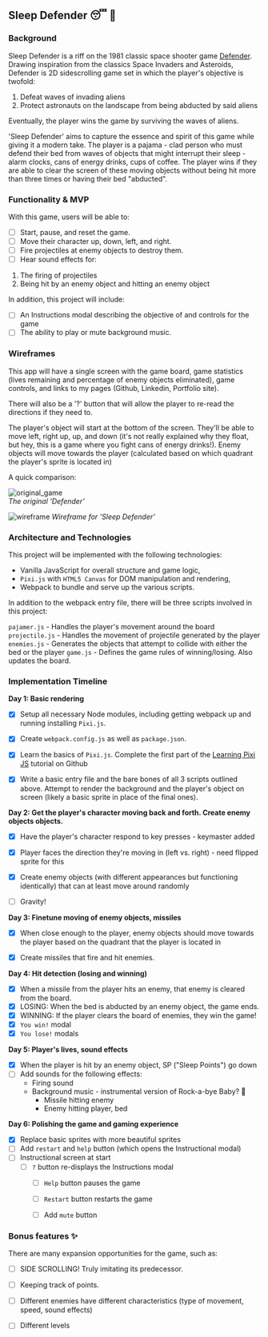 ## Sleep Defender :sleeping: :space_invader:

### Background

Sleep Defender is a riff on the 1981 classic space shooter game [Defender](http://www.classicgamesarcade.com/game/21638/defender.html). Drawing inspiration from the classics Space Invaders and Asteroids, Defender is 2D sidescrolling game set in which the player's objective is twofold: 

1. Defeat waves of invading aliens
2. Protect astronauts on the landscape from being abducted by said aliens

Eventually, the player wins the game by surviving the waves of aliens.

'Sleep Defender' aims to capture the essence and spirit of this game while giving it a modern take. The player is a pajama - clad person who must defend their bed from waves of objects that might interrupt their sleep - alarm clocks, cans of energy drinks, cups of coffee. The player wins if they are able to clear the screen of these moving objects without being hit more than three times or having their bed "abducted". 


### Functionality & MVP  

With this game, users will be able to:

- [ ] Start, pause, and reset the game.
- [ ] Move their character up, down, left, and right.
- [ ] Fire projectiles at enemy objects to destroy them.
- [ ] Hear sound effects for:
1. The firing of projectiles
2. Being hit by an enemy object and hitting an enemy object

In addition, this project will include:

- [ ] An Instructions modal describing the objective of and controls for the game
- [ ] The ability to play or mute background music. 

### Wireframes

This app will have a single screen with the game board, game statistics (lives remaining and percentage of enemy objects eliminated), game controls, and links to my pages (Github, Linkedin, Portfolio site). 

There will also be a '?' button that will allow the player to re-read the directions if they need to.

The player's object will start at the bottom of the screen. They'll be able to move left, right up, up, and down (it's not really explained why they float, but hey, this is a game where you fight cans of energy drinks!). Enemy objects will move towards the player (calculated based on which quadrant the player's sprite is located in)

A quick comparison:  

![original_game](http://res.cloudinary.com/liuffy/image/upload/v1486409862/original_defender_fhy1pa.gif)  
*The original 'Defender'*

![wireframe](http://res.cloudinary.com/liuffy/image/upload/v1486422363/s_d_wireframe_yyc2ye.png)
*Wireframe for 'Sleep Defender'*


### Architecture and Technologies

This project will be implemented with the following technologies:

- Vanilla JavaScript for overall structure and game logic,
- `Pixi.js` with `HTML5 Canvas` for DOM manipulation and rendering,
- Webpack to bundle and serve up the various scripts.

In addition to the webpack entry file, there will be three scripts involved in this project:

`pajamer.js` - Handles the player's movement around the board
`projectile.js` - Handles the movement of projectile generated by the player
`enemies.js` - Generates the objects that attempt to collide with either the bed or the player 
`game.js` - Defines the game rules of winning/losing. Also updates the board.


### Implementation Timeline

**Day 1: Basic rendering**
- [X] Setup all necessary Node modules, including getting webpack up and running installing `Pixi.js`.  
- [X] Create `webpack.config.js` as well as `package.json`.  
- [X] Learn the basics of `Pixi.js`. Complete the first part of the [Learning Pixi JS](https://github.com/kittykatattack/learningPixi) tutorial on Github
- [X] Write a basic entry file and the bare bones of all 3 scripts outlined above. Attempt to render the background and the player's object on screen (likely a basic sprite in place of the final ones).  


**Day 2: Get the player's character moving back and forth. Create enemy objects objects.**
- [X] Have the player's character respond to key presses - keymaster added
- [X] Player faces the direction they're moving in (left vs. right) - need flipped sprite for this
- [X] Create enemy objects (with different appearances but functioning identically) that can at least move around randomly 
- [ ] Gravity! 


**Day 3: Finetune moving of enemy objects, missiles**
- [X] When close enough to the player, enemy objects should move towards the player based on the quadrant that the player is located in
- [X] Create missiles that fire and hit enemies.


**Day 4: Hit detection (losing and winning)**
- [X] When a missile from the player hits an enemy, that enemy is cleared from the board.
- [X] LOSING: When the bed is abducted by an enemy object, the game ends.
- [X] WINNING: If the player clears the board of enemies, they win the game! 
- [X] `You win!` modal
- [X] `You lose!` modals

**Day 5: Player's lives, sound effects**
- [X] When the player is hit by an enemy object, SP ("Sleep Points") go down
- [ ] Add sounds for the following effects:
  * Firing sound 
  * Background music - instrumental version of Rock-a-bye Baby? :full_moon_with_face:
	* Missile hitting enemy
	* Enemy hitting player, bed

**Day 6: Polishing the game and gaming experience**
- [X] Replace basic sprites with more beautiful sprites
- [ ] Add `restart` and `help` button (which opens the Instructional modal)
- [ ] Instructional screen at start 
  - [ ] `?` button re-displays the Instructions modal 
 	- [ ] `Help` button pauses the game 
	- [ ] `Restart` button restarts the game
	- [ ] Add `mute` button 


### Bonus features :sparkles:

There are many expansion opportunities for the game, such as:

- [ ] SIDE SCROLLING! Truly imitating its predecessor. 
- [ ] Keeping track of points. 
- [ ] Different enemies have different characteristics (type of movement, speed, sound effects)
- [ ] Different levels 

